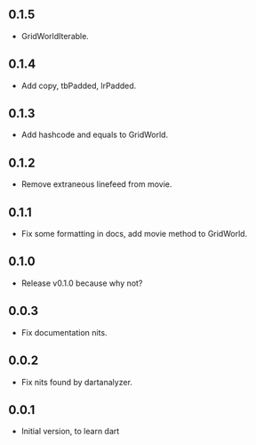 ## 0.1.5

- GridWorldIterable.

## 0.1.4

- Add copy, tbPadded, lrPadded.

## 0.1.3

- Add hashcode and equals to GridWorld.

## 0.1.2

- Remove extraneous linefeed from movie.

## 0.1.1

- Fix some formatting in docs, add movie method to GridWorld.

## 0.1.0

- Release v0.1.0 because why not?

## 0.0.3

- Fix documentation nits.

## 0.0.2

- Fix nits found by dartanalyzer.

## 0.0.1

- Initial version, to learn dart
